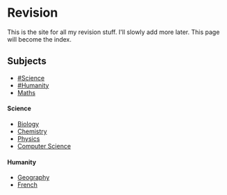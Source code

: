 # Revision
This is the site for all my revision stuff. I'll slowly add more later.
This page will become the index.

## Subjects
* [#Science](#Science)
* [#Humanity](#Humanity)
* [Maths](Mth%20Index.md)

#### Science
* [Biology](Bio%20Index%20)
* [Chemistry](Chem%20Index.md)
* [Physics](Phy%20Index.md)
* [Computer Science](Com%20Sci%20Index.md)

#### Humanity
* [Geography](Geo%20Index.md)
* [French](Fr%20Index%20)